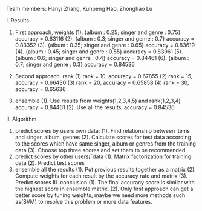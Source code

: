 Team members: Hanyi Zhang, Kunpeng Hao, Zhonghao Lu

I. Results
1.	First approach, weights
(1). {album : 0.25; singer and genre : 0.75} accuracy = 0.83116
(2). {album : 0.3; singer and genre : 0.7} accuracy = 0.83352
(3). {album : 0.35; singer and genre : 0.65} accuracy = 0.83619
(4). {album : 0.45; singer and genre : 0.55} accuracy = 0.83961
(5). {album : 0.6; singer and genre : 0.4} accuracy = 0.84461
(6). {album : 0.7; singer and genre : 0.3} accuracy = 0.84536

2.  Second approach, rank
  (1) rank = 10, accuracy = 0.67855
  (2) rank = 15, accuracy = 0.66430
(3) rank = 20, accuracy = 0.65858
(4) rank = 30, accuracy = 0.65636

3.  ensemble
  (1). Use results from weights(1,2,3,4,5) and rank(1,2,3,4) accuracy = 0.84461
  (2). Use all the results, accuracy = 0.84536

II. Algorithm
1.	predict scores by users own data: 
(1). Find relationship between items and singer, album, genres 
(2). Calculate scores for test data according to the scores which have same singer, album or genres from the training data 
(3). Choose top three scores and set them to be recommended
  2.  predict scores by other users¡¯data
     (1). Matrix factorization for training data
     (2). Predict test scores
3.  ensemble all the results
(1). Put previous results together as a matrix
(2). Compute weights for each result by the accuracy rate and matrix
(3). Predict scores
III. conclusion
(1). The final accuracy score is similar with the highest score in ensemble matrix.
(2). Only first approach can get a better score by tuning weights, maybe we need more methods such as(SVM) to resolve this problem or more data features.




